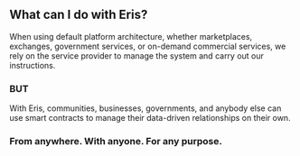 ## What can I do with Eris?

When using default platform architecture, whether marketplaces, exchanges, government services, or on-demand commercial services, we rely on the service provider to manage the system and carry out our instructions.

### **BUT**

With Eris, communities, businesses, governments, and anybody else can use smart contracts to manage their data-driven relationships on their own.

### From anywhere. With anyone. For any purpose.